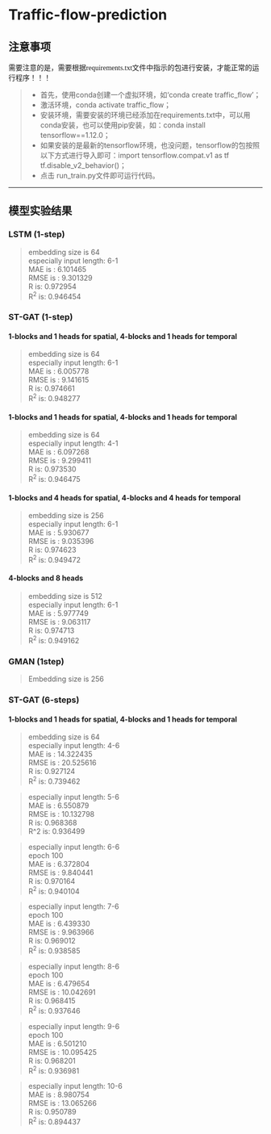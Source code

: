 # Traffic-flow-prediction

## 注意事项

<font face="微软雅黑" >需要注意的是，需要根据requirements.txt文件中指示的包进行安装，才能正常的运行程序！！！</font>
  
>* 首先，使用conda创建一个虚拟环境，如‘conda create traffic_flow’；  
> * 激活环境，conda activate traffic_flow；  
> * 安装环境，需要安装的环境已经添加在requirements.txt中，可以用conda安装，也可以使用pip安装，如：conda install tensorflow==1.12.0；  
> * 如果安装的是最新的tensorflow环境，也没问题，tensorflow的包按照以下方式进行导入即可：import tensorflow.compat.v1 as tf
tf.disable_v2_behavior()；  
> * 点击 run_train.py文件即可运行代码。
---

## 模型实验结果
### LSTM (1-step)
> embedding size is 64  
especially input length: 6-1  
MAE is : 6.101465  
RMSE is : 9.301329  
R is: 0.972954  
R<sup>2</sup> is: 0.946454  

### ST-GAT (1-step)  
#### 1-blocks and 1 heads for spatial, 4-blocks and 1 heads for temporal  
> embedding size is 64  
especially input length: 6-1   
MAE is : 6.005778  
RMSE is : 9.141615  
R is: 0.974661  
R<sup>2</sup> is: 0.948277  

#### 1-blocks and 1 heads for spatial, 4-blocks and 1 heads for temporal
> embedding size is 64  
especially input length: 4-1  
MAE is : 6.097268  
RMSE is : 9.299411  
R is: 0.973530  
R<sup>2</sup> is: 0.946475 

#### 1-blocks and 4 heads for spatial, 4-blocks and 4 heads for temporal 
> embedding size is 256  
especially input length: 6-1  
MAE is : 5.930677  
RMSE is : 9.035396  
R is: 0.974623  
R<sup>2</sup> is: 0.949472  

#### 4-blocks and 8 heads  
> embedding size is 512  
especially input length: 6-1  
>MAE is : 5.977749  
RMSE is : 9.063117  
R is: 0.974713  
R<sup>2</sup> is: 0.949162  
 

### GMAN (1step)  

> Embedding size is 256  


### ST-GAT (6-steps)  
#### 1-blocks and 1 heads for spatial, 4-blocks and 1 heads for temporal  
> embedding size is 64  
especially input length: 4-6   
MAE is : 14.322435  
RMSE is : 20.525616  
R is: 0.927124  
R<sup>2</sup> is: 0.739462 

> especially input length: 5-6  
MAE is : 6.550879  
RMSE is : 10.132798  
R is: 0.968368  
R^$2$ is: 0.936499  

> especially input length: 6-6  
epoch 100   
MAE is : 6.372804  
RMSE is : 9.840441  
R is: 0.970164  
R<sup>2</sup> is: 0.940104   

> especially input length: 7-6   
epoch 100  
MAE is : 6.439330  
RMSE is : 9.963966  
R is: 0.969012  
R<sup>2</sup> is: 0.938585 

> especially input length: 8-6   
epoch 100  
MAE is : 6.479654  
RMSE is : 10.042691  
R is: 0.968415  
R<sup>2</sup> is: 0.937646  

> especially input length: 9-6   
epoch 100  
MAE is : 6.501210  
RMSE is : 10.095425  
R is: 0.968201  
R<sup>2</sup> is: 0.936981  

> especially input length: 10-6  
MAE is : 8.980754  
RMSE is : 13.065266  
R is: 0.950789  
R<sup>2</sup> is: 0.894437  